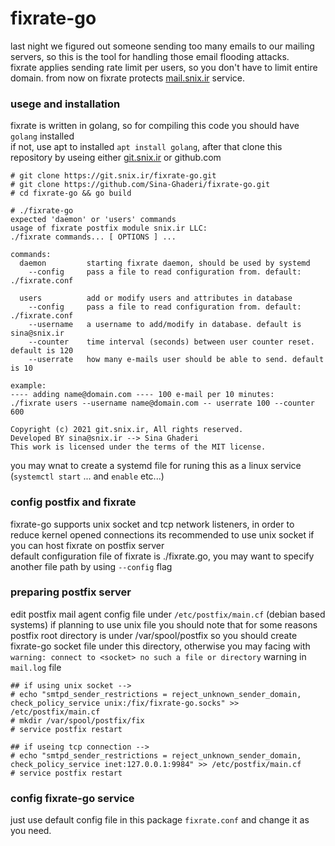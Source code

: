 # fixrate-go
last night we figured out someone sending too many emails to our mailing servers, so this is the tool for handling those email flooding attacks.  
fixrate applies sending rate limit per users, so you don't have to limit entire domain. from now on fixrate protects [mail.snix.ir](https://mail.snix.ir) service.  

### usege and installation
fixrate is written in golang, so for compiling this code you should have `golang` installed  
if not, use apt to installed `apt install golang`, after that clone this repository by useing either [git.snix.ir](https://git.snix.ir/fixrate-go) or github.com  
```
# git clone https://git.snix.ir/fixrate-go.git
# git clone https://github.com/Sina-Ghaderi/fixrate-go.git
# cd fixrate-go && go build

# ./fixrate-go
expected 'daemon' or 'users' commands
usage of fixrate postfix module snix.ir LLC:
./fixrate commands... [ OPTIONS ] ...

commands:
  daemon         starting fixrate daemon, should be used by systemd
    --config     pass a file to read configuration from. default: ./fixrate.conf

  users          add or modify users and attributes in database
    --config     pass a file to read configuration from. default: ./fixrate.conf
    --username   a username to add/modify in database. default is sina@snix.ir
    --counter    time interval (seconds) between user counter reset. default is 120
    --userrate   how many e-mails user should be able to send. default is 10

example: 
---- adding name@domain.com ---- 100 e-mail per 10 minutes:
./fixrate users --username name@domain.com -- userrate 100 --counter 600

Copyright (c) 2021 git.snix.ir, All rights reserved.
Developed BY sina@snix.ir --> Sina Ghaderi  
This work is licensed under the terms of the MIT license.
```
you may wnat to create a systemd file for runing this as a linux service (`systemctl start` ... and `enable` etc...)

### config postfix and fixrate 
fixrate-go supports unix socket and tcp network listeners, in order to reduce kernel opened connections its recommended to use unix socket if you can host fixrate on postfix server  
default configuration file of fixrate is ./fixrate.go, you may want to specify another file path by using `--config` flag  

### preparing postfix server
edit postfix mail agent config file under `/etc/postfix/main.cf` (debian based systems)
if planning to use unix file you should note that for some reasons postfix root directory is under /var/spool/postfix so you should create fixrate-go socket file under this directory, otherwise you may facing with `warning: connect to <socket> no such a file or directory` warning in` mail.log` file 
```
## if using unix socket -->
# echo "smtpd_sender_restrictions = reject_unknown_sender_domain, check_policy_service unix:/fix/fixrate-go.socks" >> /etc/postfix/main.cf
# mkdir /var/spool/postfix/fix
# service postfix restart 

## if useing tcp connection --> 
# echo "smtpd_sender_restrictions = reject_unknown_sender_domain, check_policy_service inet:127.0.0.1:9984" >> /etc/postfix/main.cf
# service postfix restart
```

### config fixrate-go service
just use default config file in this package `fixrate.conf` and change it as you need.

